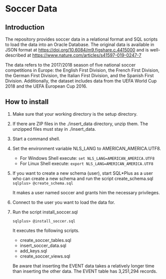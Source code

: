 # Soccer Data
## Introduction
The repository provides soccer data in a relational format and SQL scripts to load the data into an Oracle Database. 
The original data is available in JSON format at https://doi.org/10.6084/m9.figshare.c.4415000  and is well-described at https://www.nature.com/articles/s41597-019-0247-7

The data refers to the 2017/2018 season of five national soccer competitions in Europe: the English First Division, the French First Division, the German First Division, the Italian First Division, and the Spanish First Division. Additionally, the dataset includes data from the UEFA World Cup 2018 and the UEFA European Cup 2016.

## How to install
  1. Make sure that your working directory is the setup directory.
  2. If there are ZIP files in the  ./insert_data directory, unzip them. The unzipped files must stay in ./insert_data.
  3. Start a command shell.
  4. Set the environment variable NLS_LANG to AMERICAN_AMERICA.UTF8.
       -  For Windows Shell execute: `set NLS_LANG=AMERICAN_AMERICA.UTF8`
       -  For Linux Shell execute:   `export NLS_LANG=AMERICAN_AMERICA.UTF8`
  5. If you want to create a new schema (user), start SQL*Plus as a user who can create a new schema and run the script create_schema.sql 
       `sqlplus> @create_schema.sql`
     
     It makes a user named soccer and grants him the necessary privileges.
  7. Connect to the user you want to load the data for.
  8. Run the script install_soccer.sql
     
       `sqlplus> @install_soccer.sql`
     
     It executes the following scripts.
       * create_soccer_tables.sql
       * insert_soccer_data.sql
       * add_keys.sql
       * create_soccer_views.sql
         
     Be aware that inserting the EVENT data takes a relatively longer time than inserting the other data. The EVENT table has 3,251,294 records.
